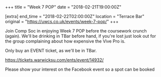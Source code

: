 +++
title = "Week 7 POP"
date = "2018-02-21T19:00:00Z"

[extra]
end_time = "2018-02-22T02:00:00Z"
location = "Terrace Bar"
original = "https://uwcs.co.uk/events/week-7-pop/"
+++

Join Comp Soc in enjoying Week 7 POP before the coursework crunch (again). We'll be drinking in TBar before hand, if you're lost just look out for the group complaining about how expensive the Vive Pro is.

  

Only buy an EVENT ticket, as we'll be in TBar.

<https://tickets.warwicksu.com/ents/event/14932/>  

Please show your interest on the Facebook event so a spot can be booked

